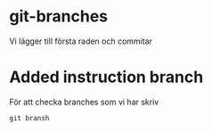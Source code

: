 # git-branches


Vi lägger till första raden och commitar

# Added instruction branch

För att checka branches som vi har skriv 

```
git bransh

```
